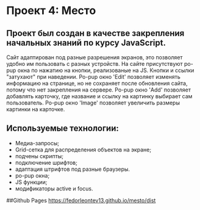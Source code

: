# Проект 4: Место

## Проект был создан в качестве закрепления начальных знаний по курсу JavaScript. 
Сайт адаптирован под разные разрешения экранов, это позволяет удобно им пользовать с разных устройств.
На сайте присутствуют po-pup окна по нажатию на кнопки, реализованые на JS.
Кнопки и ссылки "затухают" при наведении.
Po-pup окно 'Edit' позволяет изменять информацию на странице, но не сохраняет после обновления сайта, потому что нет закрепления на сервере.
Po-pup окно 'Add' позволяет добавлять карточку, где название и ссылку на картинку выбирает сам пользователь.
Po-pup окно 'Image' позволяет увеличить размеры картинки на карточке.

 
## Используемые технологии:
- Медиа-запросы;
- Grid-сетка для распределения объектов на экране;
- подчены скрипты;
- подключение шрифтов;
- адаптация штрифтов под разные браузеры.
- po-pup окна;
- JS функции;
- модификаторы active и focus.

##Github Pages
https://fedorleontev13.github.io/mesto/dist
